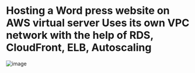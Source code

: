 # Hosting a Word press website on AWS virtual server Uses its own VPC network with the help of RDS, CloudFront, ELB, Autoscaling



![image](https://user-images.githubusercontent.com/100831265/205538760-4c02ac45-615a-4749-a931-bacecc0116cb.png)
